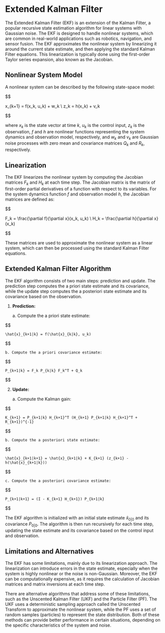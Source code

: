 # Extended Kalman Filter

The Extended Kalman Filter (EKF) is an extension of the Kalman Filter, a popular recursive state estimation algorithm for linear systems with Gaussian noise. The EKF is designed to handle nonlinear systems, which are common in real-world applications such as robotics, navigation, and sensor fusion. The EKF approximates the nonlinear system by linearizing it around the current state estimate, and then applying the standard Kalman Filter equations. This linearization is typically done using the first-order Taylor series expansion, also known as the Jacobian.

## Nonlinear System Model

A nonlinear system can be described by the following state-space model:


$$

x_{k+1} = f(x_k, u_k) + w_k \\
z_k = h(x_k) + v_k

$$


where $x_k$ is the state vector at time $k$, $u_k$ is the control input, $z_k$ is the observation, $f$ and $h$ are nonlinear functions representing the system dynamics and observation model, respectively, and $w_k$ and $v_k$ are Gaussian noise processes with zero mean and covariance matrices $Q_k$ and $R_k$, respectively.

## Linearization

The EKF linearizes the nonlinear system by computing the Jacobian matrices $F_k$ and $H_k$ at each time step. The Jacobian matrix is the matrix of first-order partial derivatives of a function with respect to its variables. For the system dynamics function $f$ and observation model $h$, the Jacobian matrices are defined as:


$$

F_k = \frac{\partial f}{\partial x}(x_k, u_k) \\
H_k = \frac{\partial h}{\partial x}(x_k)

$$


These matrices are used to approximate the nonlinear system as a linear system, which can then be processed using the standard Kalman Filter equations.

## Extended Kalman Filter Algorithm

The EKF algorithm consists of two main steps: prediction and update. The prediction step computes the a priori state estimate and its covariance, while the update step computes the a posteriori state estimate and its covariance based on the observation.

1. **Prediction:**

    a. Compute the a priori state estimate:

    
$$

    \hat{x}_{k+1|k} = f(\hat{x}_{k|k}, u_k)
    
$$


    b. Compute the a priori covariance estimate:

    
$$

    P_{k+1|k} = F_k P_{k|k} F_k^T + Q_k
    
$$


2. **Update:**

    a. Compute the Kalman gain:

    
$$

    K_{k+1} = P_{k+1|k} H_{k+1}^T (H_{k+1} P_{k+1|k} H_{k+1}^T + R_{k+1})^{-1}
    
$$


    b. Compute the a posteriori state estimate:

    
$$

    \hat{x}_{k+1|k+1} = \hat{x}_{k+1|k} + K_{k+1} (z_{k+1} - h(\hat{x}_{k+1|k}))
    
$$


    c. Compute the a posteriori covariance estimate:

    
$$

    P_{k+1|k+1} = (I - K_{k+1} H_{k+1}) P_{k+1|k}
    
$$


The EKF algorithm is initialized with an initial state estimate $\hat{x}_{0|0}$ and its covariance $P_{0|0}$. The algorithm is then run recursively for each time step, updating the state estimate and its covariance based on the control input and observation.

## Limitations and Alternatives

The EKF has some limitations, mainly due to its linearization approach. The linearization can introduce errors in the state estimate, especially when the system is highly nonlinear or the noise is non-Gaussian. Moreover, the EKF can be computationally expensive, as it requires the calculation of Jacobian matrices and matrix inversions at each time step.

There are alternative algorithms that address some of these limitations, such as the Unscented Kalman Filter (UKF) and the Particle Filter (PF). The UKF uses a deterministic sampling approach called the Unscented Transform to approximate the nonlinear system, while the PF uses a set of random samples (particles) to represent the state distribution. Both of these methods can provide better performance in certain situations, depending on the specific characteristics of the system and noise.
